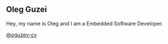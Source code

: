 ## Oleg Guzei
Hey, my name is Oleg and I am a Embedded Software Developer.

[@oguzey-cv](https://github.com/oguzey-cv)
